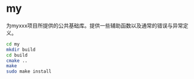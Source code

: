 # my

为myxxx项目所提供的公共基础库。提供一些辅助函数以及通常的错误与异常定义。

```sh
cd my
mkdir build
cd build
cmake ..
make
sudo make install
```